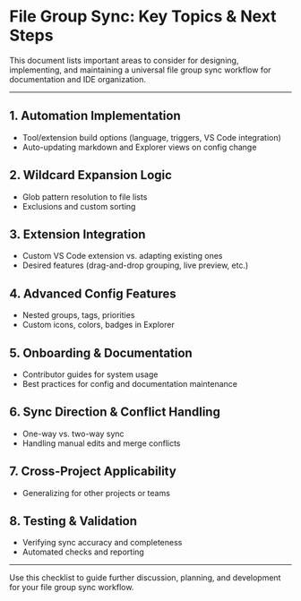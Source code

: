 # File Group Sync: Key Topics & Next Steps

This document lists important areas to consider for designing, implementing, and maintaining a universal file group sync workflow for documentation and IDE organization.

---

## 1. Automation Implementation

- Tool/extension build options (language, triggers, VS Code integration)
- Auto-updating markdown and Explorer views on config change

## 2. Wildcard Expansion Logic

- Glob pattern resolution to file lists
- Exclusions and custom sorting

## 3. Extension Integration

- Custom VS Code extension vs. adapting existing ones
- Desired features (drag-and-drop grouping, live preview, etc.)

## 4. Advanced Config Features

- Nested groups, tags, priorities
- Custom icons, colors, badges in Explorer

## 5. Onboarding & Documentation

- Contributor guides for system usage
- Best practices for config and documentation maintenance

## 6. Sync Direction & Conflict Handling

- One-way vs. two-way sync
- Handling manual edits and merge conflicts

## 7. Cross-Project Applicability

- Generalizing for other projects or teams

## 8. Testing & Validation

- Verifying sync accuracy and completeness
- Automated checks and reporting

---

Use this checklist to guide further discussion, planning, and development for your file group sync workflow.
